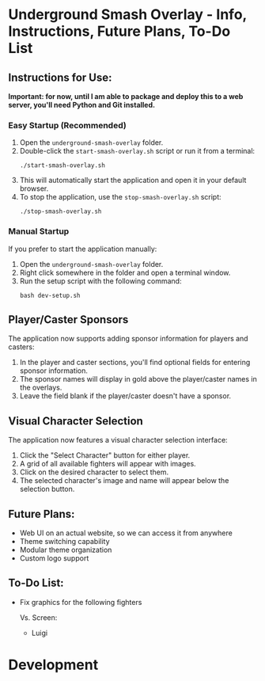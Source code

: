 # Underground Smash Overlay - Info, Instructions, Future Plans, To-Do List

## Instructions for Use:

**Important: for now, until I am able to package and deploy this to a web server, you'll need Python and Git installed.**

### Easy Startup (Recommended)

1. Open the `underground-smash-overlay` folder.
2. Double-click the `start-smash-overlay.sh` script or run it from a terminal:
   ```
   ./start-smash-overlay.sh
   ```
3. This will automatically start the application and open it in your default browser.
4. To stop the application, use the `stop-smash-overlay.sh` script:
   ```
   ./stop-smash-overlay.sh
   ```

### Manual Startup

If you prefer to start the application manually:

1. Open the `underground-smash-overlay` folder.
2. Right click somewhere in the folder and open a terminal window.
3. Run the setup script with the following command:
   ```
   bash dev-setup.sh
   ```

## Player/Caster Sponsors

The application now supports adding sponsor information for players and casters:

1. In the player and caster sections, you'll find optional fields for entering sponsor information.
2. The sponsor names will display in gold above the player/caster names in the overlays.
3. Leave the field blank if the player/caster doesn't have a sponsor.

## Visual Character Selection

The application now features a visual character selection interface:

1. Click the "Select Character" button for either player.
2. A grid of all available fighters will appear with images.
3. Click on the desired character to select them.
4. The selected character's image and name will appear below the selection button.

## Future Plans:

- Web UI on an actual website, so we can access it from anywhere
- Theme switching capability
- Modular theme organization
- Custom logo support

## To-Do List:
- Fix graphics for the following fighters

    Vs. Screen:
    - Luigi


# Development